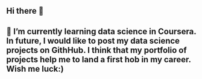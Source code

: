 ## Hi there 👋

## 🌱 I’m currently learning data science in Coursera. In future, I would like to post my data science projects on GithHub. I think that my portfolio of projects help me to land a first hob in my career. Wish me luck:)
<!--
**nourlybeque/nourlybeque** is a ✨ _special_ ✨ repository because its `README.md` (this file) appears on your GitHub profile.

Here are some ideas to get you started:

- 🔭 I’m currently working on ...

- 👯 I’m looking to collaborate on ...
- 🤔 I’m looking for help with ...
- 💬 Ask me about ...
- 📫 How to reach me: ...
- 😄 Pronouns: ...
- ⚡ Fun fact: ...
-->

